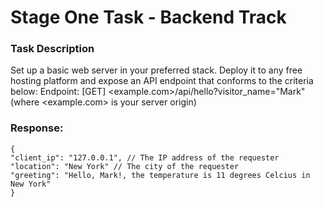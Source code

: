 # Stage One Task - Backend Track
### Task Description
Set up a basic web server in your preferred stack. Deploy it to any free hosting platform and expose an API endpoint that conforms to the criteria below:
Endpoint: [GET] <example.com>/api/hello?visitor_name="Mark" (where <example.com> is your server origin)
### Response:

    {
    "client_ip": "127.0.0.1", // The IP address of the requester
    "location": "New York" // The city of the requester
    "greeting": "Hello, Mark!, the temperature is 11 degrees Celcius in New York"
    }